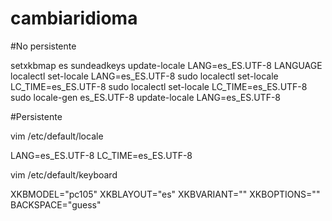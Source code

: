 # cambiaridioma

#No persistente

setxkbmap es sundeadkeys
update-locale LANG=es_ES.UTF-8 LANGUAGE
localectl set-locale LANG=es_ES.UTF-8
sudo localectl set-locale LC_TIME=es_ES.UTF-8
sudo localectl set-locale LC_TIME=es_ES.UTF-8
sudo locale-gen es_ES.UTF-8
update-locale LANG=es_ES.UTF-8

#Persistente

vim /etc/default/locale

LANG=es_ES.UTF-8
LC_TIME=es_ES.UTF-8

vim /etc/default/keyboard 

XKBMODEL="pc105"
XKBLAYOUT="es"
XKBVARIANT=""
XKBOPTIONS=""
BACKSPACE="guess"
